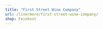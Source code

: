```yaml
---
title: "First Street Wine Company"
url: /livermore/first-street-wine-company/
shop: Feinkost
---
```


